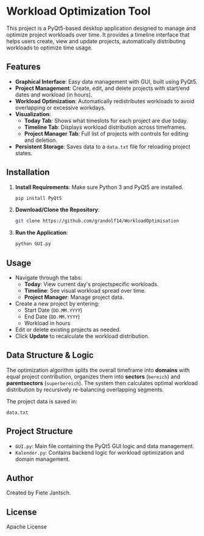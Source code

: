 # Workload Optimization Tool

This project is a PyQt5-based desktop application designed to manage and optimize project workloads over time. It provides a timeline interface that helps users create, view and update projects, automatically distributing workloads to optimize time usage.

## Features

- **Graphical Interface**: Easy data management with GUI, built using PyQt5.
- **Project Management**: Create, edit, and delete projects with start/end dates and workload (in hours).
- **Workload Optimization**: Automatically redistributes workloads to avoid overlapping or excessive workdays.
- **Visualization**:
  - **Today Tab**: Shows what timeslots for each project are due today.
  - **Timeline Tab**: Displays workload distribution across timeframes.
  - **Project Manager Tab**: Full list of projects with controls for editing and deletion.
- **Persistent Storage**: Saves data to a `data.txt` file for reloading project states.

## Installation

1. **Install Requirements**:
   Make sure Python 3 and PyQt5 are installed.

   ```bash
   pip install PyQt5
   ```

2. **Download/Clone the Repository**:
   ```bash
   git clone https://github.com/grandolf14/WorkloadOptimisation
   ```

3. **Run the Application**:
   ```bash
   python GUI.py
   ```

## Usage

- Navigate through the tabs:
  - **Today**: View current day's projectspecific workloads.
  - **Timeline**: See visual workload spread over time.
  - **Project Manager**: Manage project data.
- Create a new project by entering:
  - Start Date (`DD.MM.YYYY`)
  - End Date (`DD.MM.YYYY`)
  - Workload in hours
- Edit or delete existing projects as needed.
- Click **Update** to recalculate the workload distribution.

## Data Structure & Logic

The optimization algorithm splits the overall timeframe into **domains** with equal project contribution, organizes them into **sectors** (`bereich`) and **parentsectors** (`superbereich`). The system then calculates optimal workload distribution by recursively re-balancing overlapping segments.

The project data is saved in:
```
data.txt
```

## Project Structure

- `GUI.py`: Main file containing the PyQt5 GUI logic and data management.
- `Kalender.py`: Contains backend logic for workload optimization and domain management.


## Author

Created by Fiete Jantsch.

## License

Apache License
